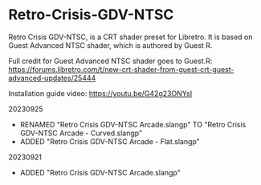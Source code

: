 # Retro-Crisis-GDV-NTSC
Retro Crisis GDV-NTSC, is a CRT shader preset for Libretro. It is based on Guest Advanced NTSC shader, which is authored by Guest R.

Full credit for Guest Advanced NTSC shader goes to Guest.R:
https://forums.libretro.com/t/new-crt-shader-from-guest-crt-guest-advanced-updates/25444

Installation guide video:
https://youtu.be/G42g23ONYsI


20230925
- RENAMED "Retro Crisis GDV-NTSC Arcade.slangp" TO "Retro Crisis GDV-NTSC Arcade - Curved.slangp"
- ADDED "Retro Crisis GDV-NTSC Arcade - Flat.slangp"


20230921
- ADDED "Retro Crisis GDV-NTSC Arcade.slangp"
